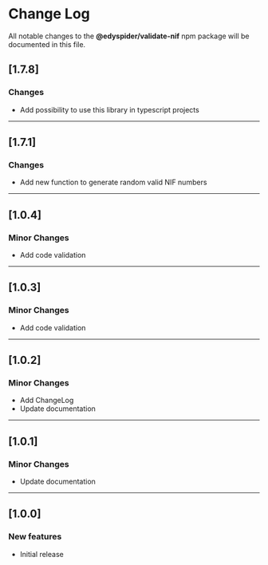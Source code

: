 # Change Log

All notable changes to the **@edyspider/validate-nif** npm package
will be documented in this file.

## [1.7.8]

### Changes

- Add possibility to use this library in typescript projects

---

## [1.7.1]

### Changes

- Add new function to generate random valid NIF numbers

---

## [1.0.4]

### Minor Changes

- Add code validation

---

## [1.0.3]

### Minor Changes

- Add code validation

---

## [1.0.2]

### Minor Changes

- Add ChangeLog
- Update documentation

---

## [1.0.1]

### Minor Changes

- Update documentation

---

## [1.0.0]

### New features

- Initial release
